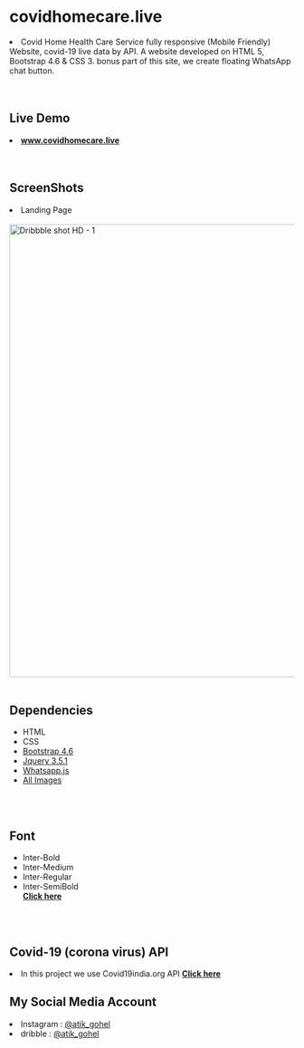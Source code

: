 # covidhomecare.live
<li>Covid Home Health Care Service fully responsive (Mobile Friendly) Website, covid-19  live data by API. A website developed on HTML 5, Bootstrap 4.6 &amp; CSS 3. bonus part of this site, we create floating WhatsApp chat button.</li>
<br><br>

<h2> Live Demo </h2>
<li> <a href="https://www.covidhomecare.live/"><strong>www.covidhomecare.live</strong></a></li>
<br><br>

<h2> ScreenShots </h2>
<li>Landing Page</li><br>
<img width="800" alt="Dribbble shot HD - 1" src="https://user-images.githubusercontent.com/65019876/115350524-d72a2680-a1d2-11eb-9992-a521499cef43.png">
<br><br>

<h2> Dependencies </h2>
<ul>
  <li>HTML</li>
  <li>CSS</li>
  <li><a href="https://github.com/atik-gohel/covidhomecare.live/blob/main/covidhomecare.live/assets/css/bootstrap.min.css">Bootstrap 4.6</a></li>
  <li><a href="https://github.com/atik-gohel/covidhomecare.live/blob/main/covidhomecare.live/assets/js/jquery-3.5.1.slim.min.js">Jquery 3.5.1</a></li>
  <li><a href="https://github.com/atik-gohel/covidhomecare.live/blob/main/covidhomecare.live/assets/js/whatsapp.js">Whatsapp.js</a></li>
  <li><a href="https://github.com/atik-gohel/covidhomecare.live/tree/main/covidhomecare.live/assets/images">All Images </a></li>
</ul><br><br>

<h2> Font </h2>
<ul>
  <li>Inter-Bold</li>
  <li>Inter-Medium</li>
  <li>Inter-Regular</li>
  <li>Inter-SemiBold</li>
  <strong> <a href="https://github.com/atik-gohel/covidhomecare.live/tree/main/covidhomecare.live/assets/font">Click here</a></strong>
</ul>
<br><br>

<h2> Covid-19 (corona virus) API </h2>
<li>In this project we use Covid19india.org API <a href="https://api.covid19india.org/data.json"><strong> Click here</strong></a></li>

<h2> My Social Media Account </h2>
<li> Instagram : <a href="https://instagram.com/atik_gohel">@atik_gohel</a></li>
<li> dribble : <a href="https://instagram.com/atik_gohel">@atik_gohel</a></li>

